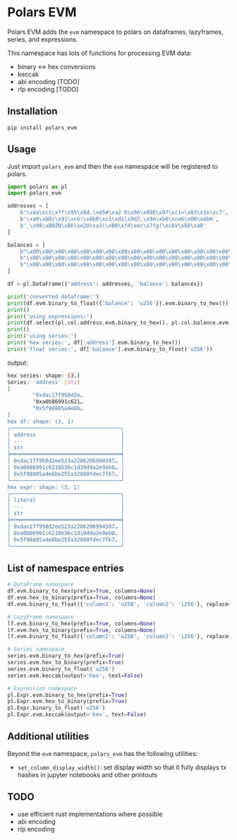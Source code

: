 
# Polars EVM

Polars EVM adds the `evm` namespace to polars on dataframes, lazyframes, series, and expressions.

This namespace has lots of functions for processing EVM data:
- binary ↔ hex conversions
- keccak
- abi encoding [TODO]
- rlp encoding [TODO]

## Installation

`pip install polars_evm`

## Usage

Just import `polars_evm` and then the `evm` namespace will be registered to polars.

```python
import polars as pl
import polars_evm

addresses = [
    b'\xda\xc1\x7f\x95\x8d.\xe5#\xa2 b\x06\x99E\x97\xc1=\x83\x1e\xc7',
    b'\xa0\xb8i\x91\xc6!\x8b6\xc1\xd1\x9dJ.\x9e\xb0\xce6\x06\xebH',
    b'_\x98\x80ZN\x8b\xe2U\xa3(\x80\xfd\xec\x7fg(\xc6V\x8b\xa0'
]

balances = [
    b"\x00\x00\x00\x00\x00\x00\x00\x00\x00\x00\x00\x00\x00\x00\x00\x00\x00\x00\x00\x00\x00\x00\x00\x00Jy\xb0\x9aq\x1e\xd1(",
    b"\x00\x00\x00\x00\x00\x00\x00\x00\x00\x00\x00\x00\x00\x00\x00\x00\x00\x00\x00\x00\x00\x00\x00\x00\x01\xd1\xff\xf7\xfb\xa8O\x87",
    b"\x00\x00\x00\x00\x00\x00\x00\x00\x00\x00\x00\x00\x00\x00\x00\x00\x00\x00\x00\x00\x00\x00\x00\x00\x01cEx]\x8a\x00\x00",
]

df = pl.DataFrame({'address': addresses, 'balance': balances})

print('converted dataframe:')
print(df.evm.binary_to_float({'balance': 'u256'}).evm.binary_to_hex())
print()
print('using expressions:')
print(df.select(pl.col.address.evm.binary_to_hex(), pl.col.balance.evm.binary_to_float('u256')))
print()
print('using series:')
print('hex series:', df['address'].evm.binary_to_hex())
print('float series:', df['balance'].evm.binary_to_float('u256'))
```

output:
```bash
hex series: shape: (3,)
Series: 'address' [str]
[
        "0xdac17f958d2e…
        "0xa0b86991c621…
        "0x5f98805a4e8b…
]
hex df: shape: (3, 1)
┌───────────────────────────────────┐
│ address                           │
│ ---                               │
│ str                               │
╞═══════════════════════════════════╡
│ 0xdac17f958d2ee523a2206206994597… │
│ 0xa0b86991c6218b36c1d19d4a2e9eb0… │
│ 0x5f98805a4e8be255a32880fdec7f67… │
└───────────────────────────────────┘
hex expr: shape: (3, 1)
┌───────────────────────────────────┐
│ literal                           │
│ ---                               │
│ str                               │
╞═══════════════════════════════════╡
│ 0xdac17f958d2ee523a2206206994597… │
│ 0xa0b86991c6218b36c1d19d4a2e9eb0… │
│ 0x5f98805a4e8be255a32880fdec7f67… │
└───────────────────────────────────┘
```

## List of namespace entries

```python
# DataFrame namespace
df.evm.binary_to_hex(prefix=True, columns=None)
df.evm.hex_to_binary(prefix=True, columns=None)
df.evm.binary_to_float({'column1': 'u256', 'column2': 'i256'}, replace=False, prefix=True)

# LazyFrame namespace
lf.evm.binary_to_hex(prefix=True, columns=None)
lf.evm.hex_to_binary(prefix=True, columns=None)
lf.evm.binary_to_float({'column1': 'u256', 'column2': 'i256'}, replace=False, prefix=True)

# Series namespace
series.evm.binary_to_hex(prefix=True)
series.evm.hex_to_binary(prefix=True)
series.evm.binary_to_float('u256')
series.evm.keccak(output='hex', text=False)

# Expression namespace
pl.Expr.evm.binary_to_hex(prefix=True)
pl.Expr.evm.hex_to_binary(prefix=True)
pl.Expr.binary_to_float('u256')
pl.Expr.evm.keccak(output='hex', text=False)
```

## Additional utilities

Beyond the `evm` namespace, `polars_evm` has the following utilities:
- `set_column_display_width()`: set display width so that it fully displays tx hashes in jupyter notebooks and other printouts

## TODO
- use efficient rust implementations where possible
- abi encoding
- rlp encoding
